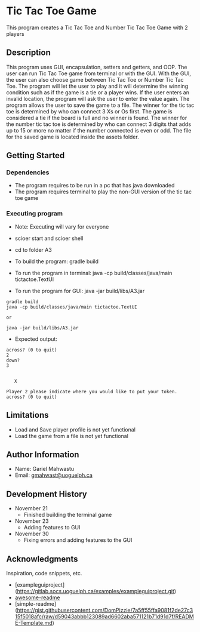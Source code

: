 # Tic Tac Toe Game

This program creates a Tic Tac Toe and Number Tic Tac Toe Game with 2 players

## Description

This program uses GUI, encapsulation, setters and getters, and OOP. The user can run Tic Tac Toe game from terminal
or with the GUI. With the GUI, the user can also choose game between Tic Tac Toe or Number Tic Tac Toe. The program
will let the user to play and it will determine the winning condition such as if the game is a tie or a player wins. If
the user enters an invalid location, the program will ask the user to enter the value again. The program allows the user
to save the game to a file. The winner for the tic tac toe is determined by who can connect 3 Xs or Os first. The game
is considered a tie if the board is full and no winner is found. The winner for the number tic tac toe is determined by
who can connect 3 digits that adds up to 15 or more no matter if the number connected is even or odd. The file for the saved
game is located inside the assets folder.

## Getting Started

### Dependencies

* The program requires to be run in a pc that has java downloaded
* The program requires terminal to play the non-GUI version of the tic tac toe game

### Executing program
* Note: Executing will vary for everyone   
       
* scioer start and scioer shell
* cd to folder A3
* To build the program: gradle build
* To run the program in terminal: java -cp build/classes/java/main tictactoe.TextUI
* To run the program for GUI: java -jar build/libs/A3.jar
```
gradle build
java -cp build/classes/java/main tictactoe.TextUI

or

java -jar build/libs/A3.jar
```
* Expected output:
```
across? (0 to quit)
2
down?
3
      
      
   X  

Player 2 please indicate where you would like to put your token.
across? (0 to quit)
```
## Limitations

* Load and Save player profile is not yet functional
* Load the game from a file is not yet functional

## Author Information

* Name: Gariel Mahwastu
* Email: gmahwast@uoguelph.ca

## Development History
* November 21
    * Finished building the terminal game
* November 23
    * Adding features to GUI
* November 30
    * Fixing errors and adding features to the GUI

## Acknowledgments

Inspiration, code snippets, etc.
* [exampleguiproject] (https://gitlab.socs.uoguelph.ca/examples/exampleguiproject.git)
* [awesome-readme](https://github.com/matiassingers/awesome-readme)
* [simple-readme] (https://gist.githubusercontent.com/DomPizzie/7a5ff55ffa9081f2de27c315f5018afc/raw/d59043abbb123089ad6602aba571121b71d91d7f/README-Template.md)


